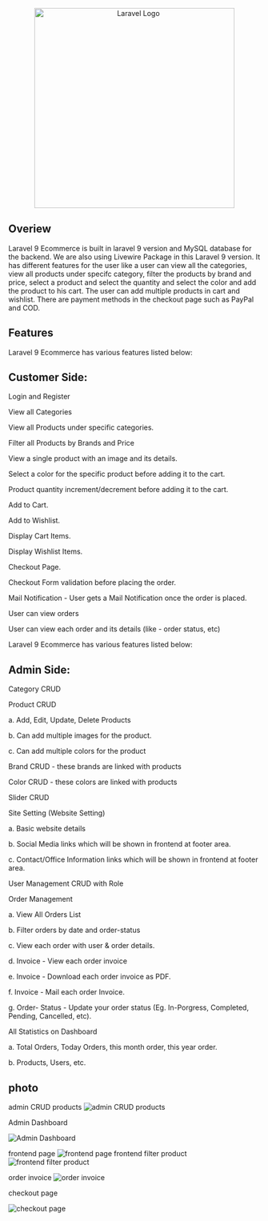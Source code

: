 <p align="center"><a href="https://laravel.com" target="_blank"><img src="https://raw.githubusercontent.com/laravel/art/master/logo-lockup/5%20SVG/2%20CMYK/1%20Full%20Color/laravel-logolockup-cmyk-red.svg" width="400" alt="Laravel Logo"></a></p>

 

## Overiew
Laravel 9 Ecommerce is built in laravel 9 version and MySQL database for the backend. We are also using Livewire Package in this Laravel 9 version. It has different features for the user like a user can view all the categories, view all products under specifc category, filter the products by brand and price, select a product and select the quantity and select the color and add the product to his cart. The user can add multiple products in cart and wishlist. There are payment methods in the checkout page such as PayPal and COD.
 

## Features

Laravel 9 Ecommerce has various features listed below:

##  Customer Side: 

<p>Login and Register</p>
<p>View all Categories  </p> 
<p>View all Products under specific categories.</p>
<p>Filter all Products by Brands and Price</p>
<p>View a single product with an image and its details.</p>
<p>Select a color for the specific product before adding it to the cart. </p>
<p>Product quantity increment/decrement before adding it to the cart.</p>
<p>Add to Cart.</p>
<p>Add to Wishlist.</p>
<p>Display Cart Items.</p>
<p>Display Wishlist Items.</p>
<p>Checkout Page.</p>
<p>Checkout Form validation before placing the order.</p> 
<p>Mail Notification - User gets a Mail Notification once the order is placed. </p>
<p>User can view orders</p>
<p>User can view each order and its details (like - order status, etc)</p> 



<p>Laravel 9 Ecommerce has various features listed below:</p>

##  Admin Side:

<p>Category CRUD</p>
<p>Product CRUD</p>
<p>a. Add, Edit, Update, Delete Products</p>
<p>b. Can add multiple images for the product.</p>
<p>c. Can add multiple colors for the product</p>
<p>Brand CRUD - these brands are linked with products</p>
<p>Color CRUD - these colors are linked with products</p>
<p>Slider CRUD</p>
<p>Site Setting (Website Setting)</p>
<p>a. Basic website details</p>
<p>b. Social Media links which will be shown in frontend at footer area.</p>
<p>c. Contact/Office Information links which will be shown in frontend at footer area. </p>
<p>User Management CRUD with Role</p>
<p>Order Management</p>
<p>a. View All Orders List</p>
<p>b. Filter orders by date and order-status</p>
<p>c. View each order with user & order details.</p>
<p>d. Invoice - View each order invoice</p>
<p>e. Invoice - Download each order invoice as PDF.</p>
<p>f. Invoice - Mail each order Invoice.</p>
<p>g. Order- Status - Update your order status (Eg. In-Porgress, Completed, Pending, Cancelled, etc).</p>
<p>All Statistics on Dashboard</p>
<p>a. Total Orders, Today Orders, this month order, this year order. </p>
<p>b. Products, Users, etc.</p>
 
## photo


 admin CRUD products
![admin CRUD products](https://user-images.githubusercontent.com/64865917/213423535-1691f798-7b17-4eec-ab60-38c5c1ace950.PNG)

Admin Dashboard

![Admin Dashboard](https://user-images.githubusercontent.com/64865917/213423641-67147474-3bb1-4c59-9e41-1224badffb56.PNG)

frontend page
![frontend page](https://user-images.githubusercontent.com/64865917/213423727-17bd6625-b758-4fb3-b686-1d8d6132241a.PNG)
frontend filter product
![frontend filter product](https://user-images.githubusercontent.com/64865917/213423929-339f22c4-1b7e-4d51-bdbc-9a9824196d49.PNG)

order invoice 
![order invoice](https://user-images.githubusercontent.com/64865917/213424001-93a66e75-ce4d-4153-b0d6-7b4ee589f13f.PNG)


 checkout page
  
![checkout page](https://user-images.githubusercontent.com/64865917/213424148-afcdec9a-041c-4cb7-a3f1-81fd13fbfdeb.PNG)
